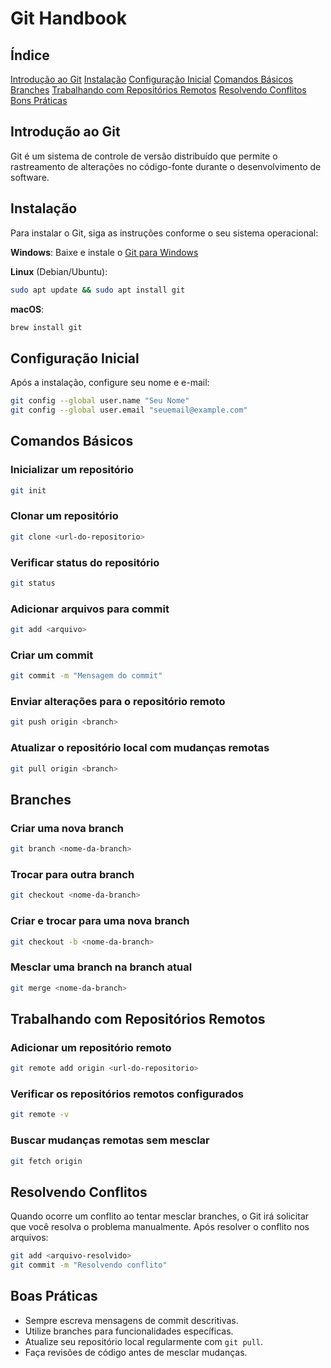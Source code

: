 # Git Handbook
## Índice
[Introdução ao Git](#introducao-ao-git)
[Instalação](#instalacao)
[Configuração Inicial](#configuracao-inicial)
[Comandos Básicos](#comandos-basicos)
[Branches](#branches)
[Trabalhando com Repositórios Remotos](#trabalhando-com-repositorios-remotos)
[Resolvendo Conflitos](#resolvendo-conflitos)
[Bons Práticas](#boas-praticas)

## Introdução ao Git
Git é um sistema de controle de versão distribuído que permite o rastreamento de alterações no código-fonte durante o desenvolvimento de software.

## Instalação
Para instalar o Git, siga as instruções conforme o seu sistema operacional:

**Windows**: Baixe e instale o [Git para Windows](https://git-scm.com/downloads)

**Linux** (Debian/Ubuntu):
 ```sh
 sudo apt update && sudo apt install git
  ```
**macOS**:
  ```sh
  brew install git
  ```
## Configuração Inicial
Após a instalação, configure seu nome e e-mail:
```sh
git config --global user.name "Seu Nome"
git config --global user.email "seuemail@example.com"
```

## Comandos Básicos

### Inicializar um repositório
```sh
git init
```

### Clonar um repositório
```sh
git clone <url-do-repositorio>
```

### Verificar status do repositório
```sh
git status
```

### Adicionar arquivos para commit
```sh
git add <arquivo>
```

### Criar um commit
```sh
git commit -m "Mensagem do commit"
```

### Enviar alterações para o repositório remoto
```sh
git push origin <branch>
```

### Atualizar o repositório local com mudanças remotas
```sh
git pull origin <branch>
```

## Branches
### Criar uma nova branch
```sh
git branch <nome-da-branch>
```

### Trocar para outra branch
```sh
git checkout <nome-da-branch>
```

### Criar e trocar para uma nova branch
```sh
git checkout -b <nome-da-branch>
```

### Mesclar uma branch na branch atual
```sh
git merge <nome-da-branch>
```

## Trabalhando com Repositórios Remotos
### Adicionar um repositório remoto
```sh
git remote add origin <url-do-repositorio>
```

### Verificar os repositórios remotos configurados
```sh
git remote -v
```

### Buscar mudanças remotas sem mesclar
```sh
git fetch origin
```

## Resolvendo Conflitos
Quando ocorre um conflito ao tentar mesclar branches, o Git irá solicitar que você resolva o problema manualmente. Após resolver o conflito nos arquivos:

```sh
git add <arquivo-resolvido>
git commit -m "Resolvendo conflito"
```

## Boas Práticas
- Sempre escreva mensagens de commit descritivas.
- Utilize branches para funcionalidades específicas.
- Atualize seu repositório local regularmente com `git pull`.
- Faça revisões de código antes de mesclar mudanças.
